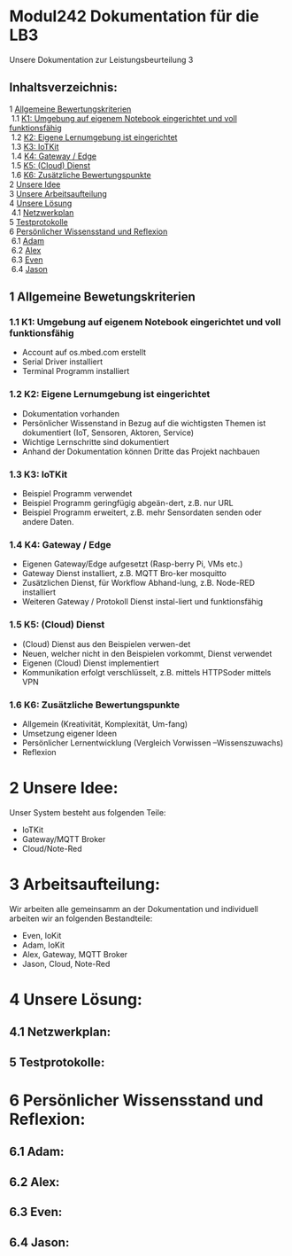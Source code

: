 # Modul242 Dokumentation für die LB3

Unsere Dokumentation zur Leistungsbeurteilung 3

## Inhaltsverzeichnis:
1 [Allgemeine Bewertungskriterien](#Allgemein)<br>
&nbsp;1.1 [K1: Umgebung auf eigenem Notebook eingerichtet und voll funktionsfähig](#K1)<br>
&nbsp;1.2 [K2: Eigene Lernumgebung ist eingerichtet](#K2)<br>
&nbsp;1.3 [K3: IoTKit](#K3)<br>
&nbsp;1.4 [K4: Gateway / Edge](#K4)<br>
&nbsp;1.5 [K5: (Cloud) Dienst](#K5)<br>
&nbsp;1.6 [K6: Zusätzliche Bewertungspunkte](#K6)<br>
2 [Unsere Idee](#Idee)<br>
3 [Unsere Arbeitsaufteilung](#Arbeitsaufteilung)<br>
4 [Unsere Lösung](#Lösung)<br>
&nbsp;4.1 [Netzwerkplan](#Netzwerkplan)<br>
5 [Testprotokolle](#Testprotokolle)<br>
6 [Persönlicher Wissensstand und Reflexion](#Wissensstand)<br>
&nbsp;6.1 [Adam](#Adam)<br>
&nbsp;6.2 [Alex](#Alex)<br>
&nbsp;6.3 [Even](#Even)<br>
&nbsp;6.4 [Jason](#Jason)<br>

## 1 Allgemeine Bewetungskriterien <a name="Allgemein"></a>
### 1.1 K1: Umgebung auf eigenem Notebook eingerichtet und voll funktionsfähig <a name="K1"></a>

- Account auf os.mbed.com erstellt
- Serial Driver installiert
- Terminal Programm installiert

### 1.2 K2: Eigene Lernumgebung ist eingerichtet <a name="K2"></a>

- Dokumentation vorhanden
- Persönlicher Wissenstand in Bezug auf die wichtigsten Themen ist dokumentiert (IoT, Sensoren, Aktoren, Service)
- Wichtige Lernschritte sind dokumentiert
- Anhand der Dokumentation können Dritte das Projekt nachbauen

### 1.3 K3: IoTKit <a name="K3"></a>

- Beispiel Programm verwendet
- Beispiel Programm geringfügig abgeän-dert, z.B. nur URL 
- Beispiel Programm erweitert, z.B. mehr Sensordaten senden oder andere Daten.

### 1.4 K4: Gateway / Edge <a name="K4"></a>

- Eigenen Gateway/Edge aufgesetzt (Rasp-berry Pi, VMs etc.)
- Gateway Dienst installiert, z.B. MQTT Bro-ker mosquitto
- Zusätzlichen Dienst, für Workflow Abhand-lung, z.B. Node-RED installiert
- Weiteren Gateway / Protokoll Dienst instal-liert und funktionsfähig

### 1.5 K5: (Cloud) Dienst <a name="K5"></a>

- (Cloud) Dienst aus den Beispielen verwen-det
- Neuen, welcher nicht in den Beispielen vorkommt, Dienst verwendet
- Eigenen (Cloud) Dienst implementiert
- Kommunikation erfolgt verschlüsselt, z.B. mittels HTTPSoder mittels VPN

### 1.6 K6: Zusätzliche Bewertungspunkte <a name="K6"></a>
- Allgemein (Kreativität, Komplexität, Um-fang)
- Umsetzung eigener Ideen
- Persönlicher Lernentwicklung (Vergleich Vorwissen –Wissenszuwachs)
- Reflexion

# 2 Unsere Idee: <a name="Idee"></a>
Unser System besteht aus folgenden Teile:
- IoTKit
- Gateway/MQTT Broker
- Cloud/Note-Red
# 3 Arbeitsaufteilung: <a name="Arbeitsaufteilung"></a> 
Wir arbeiten alle gemeinsamm an der Dokumentation und individuell arbeiten wir an folgenden Bestandteile:
- Even, IoKit 
- Adam, IoKit
- Alex, Gateway, MQTT Broker
- Jason, Cloud, Note-Red

# 4 Unsere Lösung: <a name="Lösung"></a>

## 4.1 Netzwerkplan: <a name="Netzwerkplan"></a>
## 5 Testprotokolle: <a name="Testprotokolle"></a><br>
# 6 Persönlicher Wissensstand und Reflexion: <a name="Wissensstand"></a><br>
## 6.1 Adam: <a name="Adam"></a><br>
## 6.2 Alex: <a name="Alex"></a><br>
## 6.3 Even: <a name="Even"></a><br>
## 6.4 Jason: <a name="Jason"></a><br>
